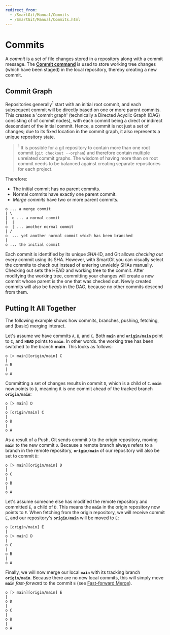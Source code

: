 ```yaml
---
redirect_from:
  - /SmartGit/Manual/Commits
  - /SmartGit/Manual/Commits.html
---
```


# Commits

A *commit* is a set of file changes stored in a repository along with a commit message. The **[Commit command](../GUI/Local-Operations-on-the-Working-Tree.md#commit)** is used to store working tree changes (which have been staged) in the local repository, thereby creating a new commit.

## Commit Graph

Repositories generally<sup>1</sup> start with an initial root commit, and each subsequent commit will be directly based on one or more parent commits.
This creates a 'commit graph' (technically a Directed Acyclic Graph (DAG) consisting of of commit nodes), with each commit being a direct or indirect descendant of the initial commit.
Hence, a commit is not just a set of changes; due to its fixed location in the commit graph, it also represents a unique repository state.

> <sup>1</sup> It is possible for a git repository to contain more than one root commit (`git checkout --orphan`) and therefore contain multiple unrelated commit graphs.
> The wisdom of having more than on root commit needs to be balanced against creating separate repositories for each project.

Therefore:

- The initial commit has no parent commits.
- Normal commits have exactly one parent commit.
- *Merge commits* have two or more parent commits.

``` text
o ... a merge commit
| \
|  o ... a normal commit
|  |
o  | ... another normal commit
| /
o  ... yet another normal commit which has been branched
|
o ... the initial commit
```

Each commit is identified by its unique *SHA*-ID, and Git allows
*checking out* every commit using its SHA. However, with SmartGit you can visually select the commits to check out instead of entering unwieldy SHAs manually. Checking out sets the HEAD and working tree to the commit. After modifying the working tree, committing your changes will create a new commit whose parent is the one that was checked out. Newly created commits will also be *heads* in the DAG, because no other commits descend from them.

## Putting It All Together

The following example shows how commits, branches, pushing, fetching, and
(basic) merging interact.

Let's assume we have commits `A`, `B`, and `C`. Both **`main`** and
**`origin/main`** point to `C`, and **`HEAD`** points to **`main`**. In other words. the working tree has been switched to the branch **main**. This looks as follows:

``` text
o [> main][origin/main] C
|
o B
|
o A
```

Committing a set of changes results in commit `D`, which is a child of
`C`. **`main`** now points to `D`, meaning it is one commit ahead of the tracked branch **`origin/main`**:

``` text
o [> main] D
|
o [origin/main] C
|
o B
|
o A
```

As a result of a Push, Git sends commit `D` to the origin repository, moving **`main`** to the new commit `D`. Because a remote branch always refers to a branch in the remote repository,
**`origin/main`** of our repository will also be set to commit `D`:

``` text
o [> main][origin/main] D
|
o C
|
o B
|
o A
```

Let's assume someone else has modified the remote repository and committed `E`, a child of `D`. This means the **`main`** in the origin repository now points to `E`. When fetching from the origin repository, we will receive commit `E`, and our repository's
**`origin/main`** will be moved to `E`:

``` text
o [origin/main] E
|
o [> main] D
|
o C
|
o B
|
o A
```

Finally, we will now merge our local **`main`** with its tracking branch
**`origin/main`**. Because there are no new local commits, this will simply move **`main`** *fast-forward* to the commit `E` (see [Fast-forward Merge](Merging.md#fast-forward-merge)).

``` text
o [> main][origin/main] E
|
o D
|
o C
|
o B
|
o A
```
